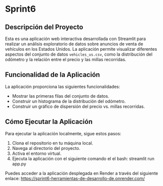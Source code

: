 # Sprint6

## Descripción del Proyecto

Esta es una aplicación web interactiva desarrollada con Streamlit para realizar un análisis exploratorio de datos sobre anuncios de venta de vehículos en los Estados Unidos. La aplicación permite visualizar diferentes aspectos del conjunto de datos `vehicles_us.csv`, como la distribución del odómetro y la relación entre el precio y las millas recorridas.

## Funcionalidad de la Aplicación

La aplicación proporciona las siguientes funcionalidades:
- Mostrar las primeras filas del conjunto de datos.
- Construir un histograma de la distribución del odómetro.
- Construir un gráfico de dispersión del precio vs. millas recorridas.


## Cómo Ejecutar la Aplicación

Para ejecutar la aplicación localmente, sigue estos pasos:

1. Clona el repositorio en tu máquina local.
2. Navega al directorio del proyecto.
3. Activa el entorno virtual.
4. Ejecuta la aplicación con el siguiente comando el el bash:
   streamlit run app.py

Puedes acceder a la aplicación desplegada en Render a través del siguiente enlace:
https://sprint6-herramientas-de-desarrollo-de.onrender.com/
